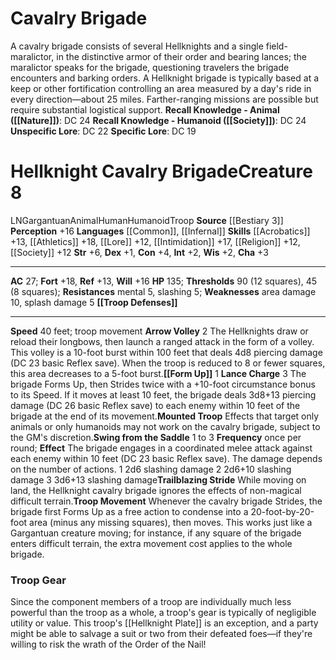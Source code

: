 ﻿---
ac: '27'
alignment: LN
all_resistance: null
burrow_speed: null
charisma: '+3'
climb_speed: null
constitution: '+4'
creature_ability:
- Arrow Volley
- Form Up
- Lance Charge
- Mounted Troop
- Swing from the Saddle
- Trailblazing Stride
- ''
- Troop Defenses
- Troop Movement
creature_family: null
description: "A cavalry brigade consists of several Hellknights and a single field-maralictor,\
  \ in the distinctive armor of their order and bearing lances; the maralictor speaks\
  \ for the brigade, questioning travelers the brigade encounters and barking orders.\
  \ A Hellknight brigade is typically based at a keep or other fortification controlling\
  \ an area measured by a day's ride in every direction\u2014about 25 miles. Farther-ranging\
  \ missions are possible but require substantial logistical support.<br/><br/><b><u>Recall\
  \ Knowledge - Animal</u> ( [[DATABASE/skill/Nature|Nature]] )</b>: DC 24<br/><b><u>Recall\
  \ Knowledge - Humanoid</u> ( [[DATABASE/skill/Society|Society]] )</b>: DC 24<br/><b><u>Unspecific\
  \ Lore</u></b>: DC 22<br/><b><u>Specific Lore</u></b>: DC 19<div class=\"viewbox\"\
  >{{ viewbox(type=monster, id=1091, name=Cavalry Brigade) }}</div><h1 class=\"title\"\
  >Hellknight Cavalry Brigade<span style=\"margin-left:auto; margin-right:0\">Creature\
  \ 8</span></h1><span class=\"traitalignment\">LN</span><span class=\"traitsize\"\
  >Gargantuan</span><span class=\"trait\"> [[DATABASE/trait/Animal|Animal]] </span><span\
  \ class=\"trait\"> [[DATABASE/trait/Human|Human]] </span><span class=\"trait\">\
  \ [[DATABASE/trait/Humanoid|Humanoid]] </span><span class=\"trait\"> [[DATABASE/trait/Troop|Troop]]\
  \ </span><br/><b>Source</b> [[DATABASE/source/Bestiary 3|Bestiary 3]] <br/><b>Perception</b>\
  \ +16<br/><b>Languages</b> [[DATABASE/language/Common|Common]] , [[DATABASE/language/Infernal|Infernal]]\
  \ <br/><b>Skills</b> [[DATABASE/skill/Acrobatics|Acrobatics]] +13, [[DATABASE/skill/Athletics|Athletics]]\
  \ +18, [[DATABASE/skill/Lore|Hell Lore]] +12, [[DATABASE/skill/Intimidation|Intimidation]]\
  \ +17, [[DATABASE/skill/Religion|Religion]] +12, [[DATABASE/skill/Society|Society]]\
  \ +12<br/><b>Str</b> +6, <b>Dex</b> +1, <b>Con</b> +4, <b>Int</b> +2, <b>Wis</b>\
  \ +2, <b>Cha</b> +3<hr/><b>AC</b> 27; <b>Fort</b> +18, <b>Ref</b> +13, <b>Will</b>\
  \ +16<br/><b>HP</b> 135; <b>Thresholds</b> 90 (12 squares), 45 (8 squares); <b>Resistances</b>\
  \ mental 5, slashing 5; <b>Weaknesses</b> area damage 10, [[DATABASE/trait/Splash|splash]]\
  \ damage 5<br/><span class=\"hanging-indent\"><b> [[DATABASE/monsterability/Troop\
  \ Defenses|Troop Defenses]] </b> </span><hr/><b>Speed</b> 40 feet; troop movement<br/><span\
  \ class=\"hanging-indent\"><b>Arrow Volley</b> <span aria-label=\"Two Actions\"\
  \ class=\"action\" role=\"img\" title=\"Two Actions\">[two-actions]</span>   The\
  \ Hellknights draw or reload their longbows, then launch a ranged attack in the\
  \ form of a volley. This volley is a 10-foot burst within 100 feet that deals 4d8\
  \ piercing damage (DC 23 basic Reflex save). When the troop is reduced to 8 or fewer\
  \ squares, this area decreases to a 5-foot burst.</span><span class=\"hanging-indent\"\
  ><b> [[DATABASE/monsterability/Form Up|Form Up]] </b> <span aria-label=\"Single\
  \ Action\" class=\"action\" role=\"img\" title=\"Single Action\">[one-action]</span>\
  \ </span><span class=\"hanging-indent\"><b>Lance Charge</b> <span aria-label=\"\
  Three Actions\" class=\"action\" role=\"img\" title=\"Three Actions\">[three-actions]</span>\
  \   The brigade Forms Up, then Strides twice with a +10-foot circumstance bonus\
  \ to its Speed. If it moves at least 10 feet, the brigade deals 3d8+13 piercing\
  \ damage (DC 26 basic Reflex save) to each enemy within 10 feet of the brigade at\
  \ the end of its movement.</span><span class=\"hanging-indent\"><b>Mounted Troop</b>\
  \ Effects that target only [[DATABASE/trait/Animal|animals]] or only [[DATABASE/trait/Humanoid|humanoids]]\
  \ may not work on the cavalry brigade, subject to the GM's discretion.</span><span\
  \ class=\"hanging-indent\"><b>Swing from the Saddle</b> <span aria-label=\"Single\
  \ Action\" class=\"action\" role=\"img\" title=\"Single Action\">[one-action]</span>\
  \  to  <span aria-label=\"Three Actions\" class=\"action\" role=\"img\" title=\"\
  Three Actions\">[three-actions]</span> <b>Frequency</b> once per round; <b>Effect</b>\
  \ The brigade engages in a coordinated melee attack against each enemy within 10\
  \ feet (DC 23 basic Reflex save). The damage depends on the number of actions. <br/>\
  \ <span aria-label=\"Single Action\" class=\"action\" role=\"img\" title=\"Single\
  \ Action\">[one-action]</span>  2d6 slashing damage <br/> <span aria-label=\"Two\
  \ Actions\" class=\"action\" role=\"img\" title=\"Two Actions\">[two-actions]</span>\
  \  2d6+10 slashing damage <br/> <span aria-label=\"Three Actions\" class=\"action\"\
  \ role=\"img\" title=\"Three Actions\">[three-actions]</span>  3d6+13 slashing damage</span><span\
  \ class=\"hanging-indent\"><b>Trailblazing Stride</b> While moving on land, the\
  \ Hellknight cavalry brigade ignores the effects of non-magical difficult terrain.</span><span\
  \ class=\"hanging-indent\"><b>Troop Movement</b> Whenever the cavalry brigade Strides,\
  \ the brigade first Forms Up as a free action to condense into a 20-foot-by-20-foot\
  \ area (minus any missing squares), then moves. This works just like a Gargantuan\
  \ creature moving; for instance, if any square of the brigade enters difficult terrain,\
  \ the extra movement cost applies to the whole brigade.</span><h3 class=\"title\"\
  ><img alt=\"Sidebar - Advice and Rules\" src=\"Images\\Icons\\Sidebar_1_AdviceAndRules.png\"\
  \ style=\"height:18px; padding:2px 10px 0px 2px\" title=\"Sidebar - Advice and Rules\"\
  /> Troop Gear</h3>Since the component members of a troop are individually much less\
  \ powerful than the troop as a whole, a troop's gear is typically of negligible\
  \ utility or value. This troop's [[DATABASE/armor/Hellknight Plate|Hellknight plate]]\
  \ is an exception, and a party might be able to salvage a suit or two from their\
  \ defeated foes\u2014if they're willing to risk the wrath of the Order of the Nail!"
dexterity: '+1'
element: null
fly_speed: null
fortitude: '+18'
hardness: null
hp: '135'
id: '1091'
immunity: null
intelligence: '+2'
land_speed: '40'
language:
- '[[DATABASE/language/Common|Common]]'
- '[[DATABASE/language/Infernal|Infernal]]'
level: '8'
max_speed: '40'
name: Hellknight Cavalry Brigade
perception: '+16'
rarity: Common
reflex: '+13'
resistance:
- mental 5
- slashing 5
rus_type_level: null
school: null
sense: null
size: Gargantuan
skill:
- '[[DATABASE/skill/Acrobatics|Acrobatics]] +13'
- '[[DATABASE/skill/Athletics|Athletics]] +18'
- '[[DATABASE/skill/Lore|Hell Lore]] +12'
- '[[DATABASE/skill/Intimidation|Intimidation]] +17'
- '[[DATABASE/skill/Religion|Religion]] +12'
- '[[DATABASE/skill/Society|Society]] +12'
source: '[[DATABASE/source/Bestiary 3|Bestiary 3]]'
speed:
- 40 feet; troop movement
spell: null
strength: '+6'
strength_req: '6'
strongest_save:
- Fortitude
swim_speed: null
trait:
- '[[DATABASE/trait/Animal|Animal]]'
- '[[DATABASE/trait/Human|Human]]'
- '[[DATABASE/trait/Humanoid|Humanoid]]'
- '[[DATABASE/trait/Troop|Troop]]'
type: Creature
vision: null
weakest_save:
- Reflex
weakness:
- area damage 10
- '[[DATABASE/trait/Splash|splash]] damage 5'
will: '+16'
wisdom: '+2'

---
# Cavalry Brigade

A cavalry brigade consists of several Hellknights and a single field-maralictor, in the distinctive armor of their order and bearing lances; the maralictor speaks for the brigade, questioning travelers the brigade encounters and barking orders. A Hellknight brigade is typically based at a keep or other fortification controlling an area measured by a day's ride in every direction—about 25 miles. Farther-ranging missions are possible but require substantial logistical support.
**Recall Knowledge - Animal ([[Nature]])**: DC 24
**Recall Knowledge - Humanoid ([[Society]])**: DC 24
**Unspecific Lore**: DC 22
**Specific Lore**: DC 19

# Hellknight Cavalry Brigade<span class="item-type">Creature 8</span>

<span class="trait-alignment item-trait">LN</span><span class="trait-size item-trait">Gargantuan</span><span class="item-trait">Animal</span><span class="item-trait">Human</span><span class="item-trait">Humanoid</span><span class="item-trait">Troop</span>
**Source** [[Bestiary 3]]
**Perception** +16
**Languages** [[Common]], [[Infernal]]
**Skills** [[Acrobatics]] +13, [[Athletics]] +18, [[Lore]] +12, [[Intimidation]] +17, [[Religion]] +12, [[Society]] +12
**Str** +6, **Dex** +1, **Con** +4, **Int** +2, **Wis** +2, **Cha** +3

---
**AC** 27; **Fort** +18, **Ref** +13, **Will** +16
**HP** 135; **Thresholds** 90 (12 squares), 45 (8 squares); **Resistances** mental 5, slashing 5; **Weaknesses** area damage 10, splash damage 5
<span class="in-box-ability">**[[Troop Defenses]]** </span>

---
**Speed** 40 feet; troop movement
<span class="in-box-ability">**Arrow Volley** <span class="action-icon">2</span> The Hellknights draw or reload their longbows, then launch a ranged attack in the form of a volley. This volley is a 10-foot burst within 100 feet that deals 4d8 piercing damage (DC 23 basic Reflex save). When the troop is reduced to 8 or fewer squares, this area decreases to a 5-foot burst.</span><span class="in-box-ability">**[[Form Up]]** <span class="action-icon">1</span> </span><span class="in-box-ability">**Lance Charge** <span class="action-icon">3</span> The brigade Forms Up, then Strides twice with a +10-foot circumstance bonus to its Speed. If it moves at least 10 feet, the brigade deals 3d8+13 piercing damage (DC 26 basic Reflex save) to each enemy within 10 feet of the brigade at the end of its movement.</span><span class="in-box-ability">**Mounted Troop** Effects that target only animals or only humanoids may not work on the cavalry brigade, subject to the GM's discretion.</span><span class="in-box-ability">**Swing from the Saddle** <span class="action-icon">1</span> to <span class="action-icon">3</span> **Frequency** once per round; **Effect** The brigade engages in a coordinated melee attack against each enemy within 10 feet (DC 23 basic Reflex save). The damage depends on the number of actions. 
 <span class="action-icon">1</span> 2d6 slashing damage 
 <span class="action-icon">2</span> 2d6+10 slashing damage 
 <span class="action-icon">3</span> 3d6+13 slashing damage</span><span class="in-box-ability">**Trailblazing Stride** While moving on land, the Hellknight cavalry brigade ignores the effects of non-magical difficult terrain.</span><span class="in-box-ability">**Troop Movement** Whenever the cavalry brigade Strides, the brigade first Forms Up as a free action to condense into a 20-foot-by-20-foot area (minus any missing squares), then moves. This works just like a Gargantuan creature moving; for instance, if any square of the brigade enters difficult terrain, the extra movement cost applies to the whole brigade.</span>

###  Troop Gear

Since the component members of a troop are individually much less powerful than the troop as a whole, a troop's gear is typically of negligible utility or value. This troop's [[Hellknight Plate]] is an exception, and a party might be able to salvage a suit or two from their defeated foes—if they're willing to risk the wrath of the Order of the Nail!